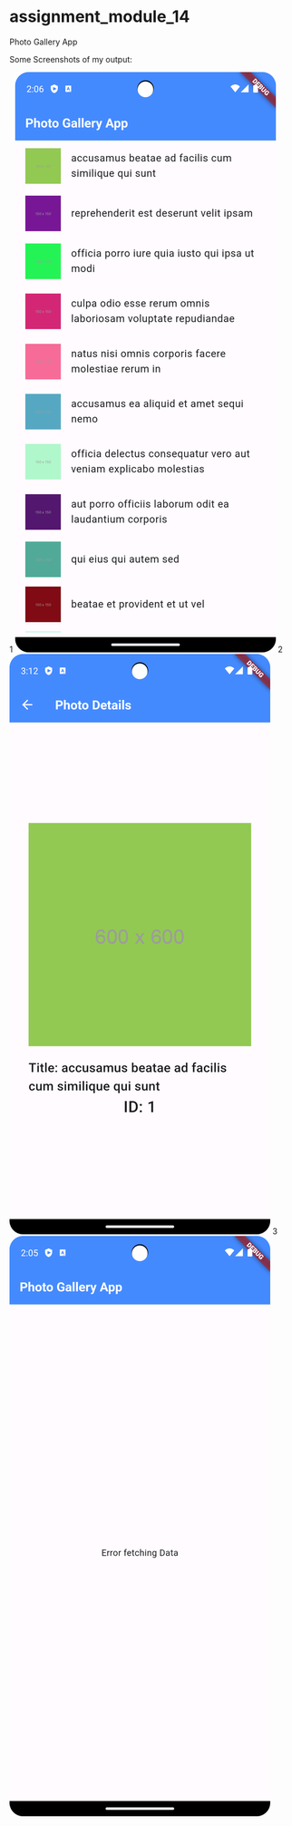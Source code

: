 # assignment_module_14
Photo Gallery App


Some Screenshots of my output:

1
![Alt text](https://github.com/Anujit-Datta/PhotoGellaryFromAPI/blob/main/asset/1.png?raw=true)
2
![Alt text](https://github.com/Anujit-Datta/PhotoGellaryFromAPI/blob/main/asset/2.png?raw=true)
3
![Alt text](https://github.com/Anujit-Datta/PhotoGellaryFromAPI/blob/main/asset/3.png?raw=true)

